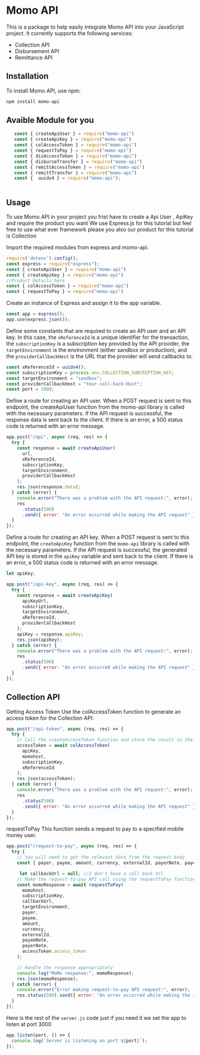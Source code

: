 # Momo API

This is a package to help easily integrate Momo API into your JavaScript project. It currently supports the following services:

- Collection API
- Disbursement API
- Remittance API

## Installation

To install Momo API, use npm:

```bash
npm install momo-api 
```

## Avaible Module for you 
```javascript
   const { createApiUser } = require("momo-api")
   const { createApiKey } = require("momo-api")
   const { colAccessToken } = require("momo-api")
   const { requestToPay } = require("momo-api")
   const { disAccessToken } = require("momo-api")
   const { disburseTransfer } = require("momo-api")
   const { remittAccessToken } = require("momo-api")
   const { remittTransfer } = require("momo-api")
   const {  uuidv4 } = require("momo-api");
   
```
## Usage

To use Momo API in your project you frist have to create a Api User , ApiKey and require the product you want
We use Express.js for this tutorial but feel free to use what ever framework please you 
also our product for this tutorial is Collection

Import the required modules from express and momo-api.
   ```javascript
require('dotenv').config();
const express = require("express");
const { createApiUser } = require("momo-api")
const { createApiKey } = require("momo-api")
//Product Details here 
const { colAccessToken } = require("momo-api")
const { requestToPay } = require("momo-api")
```
Create an instance of Express and assign it to the app variable.

```javascript
const app = express();
app.use(express.json());
```
Define some constants that are required to create an API user and an API key. In this case, the `xReferenceId` is a unique identifier for the transaction, the `subscriptionKey` is a subscription key provided by the API provider, the `targetEnvironment` is the environment (either sandbox or production), and the `providerCallbackHost` is the URL that the provider will send callbacks to.

```javascript
const xReferenceId = uuidv4();
const subscriptionKey = process.env.COLLECTION_SUBCRIPTION_KEY;
const targetEnvironment = "sandbox";
const providerCallbackHost = "Your-call-back-Host";
const port = 3000;
```

Define a route for creating an API user. When a POST request is sent to this endpoint, the createApiUser function from the momo-api library is called with the necessary parameters. If the API request is successful, the response data is sent back to the client. If there is an error, a 500 status code is returned with an error message.


```javascript
app.post("/api", async (req, res) => {
  try {
    const response = await createApiUser(
      url,
      xReferenceId,
      subscriptionKey,
      targetEnvironment,
      providerCallbackHost
    );
    res.json(response.data);
  } catch (error) {
    console.error("There was a problem with the API request:", error);
    res
      .status(500)
      .send({ error: "An error occurred while making the API request" });
  }
});
```
Define a route for creating an API key. When a POST request is sent to this endpoint, the `createApiKey` function from the `momo-api` library is called with the necessary parameters. If the API request is successful, the generated API key is stored in the `apiKey` variable and sent back to the client. If there is an error, a 500 status code is returned with an error message.

```javascript
let apiKey;

app.post("/api-key", async (req, res) => {
  try {
    const response = await createApiKey(
      apiKeyUrl,
      subscriptionKey,
      targetEnvironment,
      xReferenceId,
      providerCallbackHost
    );
    apiKey = response.apiKey;
    res.json(apiKey);
  } catch (error) {
    console.error("There was a problem with the API request:", error);
    res
      .status(500)
      .send({ error: "An error occurred while making the API request" });
  }
});
```

## Collection API
Getting Access Token
Use the colAccessToken function to generate an access token for the Collection API:
```javascript
app.post("/api-token", async (req, res) => {
  try {
    // Call the createAccessToken function and store the result in the accessToken variable
    accessToken = await colAccessToken(
      apiKey,
      momohost,
      subscriptionKey,
      xReferenceId
    );
    res.json(accessToken);
  } catch (error) {
    console.error("There was a problem with the API request:", error);
    res
      .status(500)
      .send({ error: "An error occurred while making the API request" });
  }
});
```
requestToPay
This function sends a request to pay to a specified mobile money user.
```javascript
app.post("/request-to-pay", async (req, res) => {
  try {
    // You will need to get the relevant data from the request body
    const { payer, payee, amount, currency, externalId, payerNote, payeeNote } = req.body;

     let callbackUrl = null; //I don't have a call back Url
    // Make the request-to-pay API call using the requestToPay function
    const momoResponse = await requestToPay(
      momohost,
      subscriptionKey,
      callbackUrl,
      targetEnvironment,
      payer,
      payee,
      amount,
      currency,
      externalId,
      payeeNote,
      payerNote,
      accessToken.access_token
    );

    // Handle the response appropriately
    console.log("MoMo response:", momoResponse);
    res.json(momoResponse);
  } catch (error) {
    console.error("Error making request-to-pay API request:", error);
    res.status(500).send({ error: "An error occurred while making the request-to-pay API request" });
  }
});
```

Here is the rest of the `server.js` code just if you need it we set the app to listen at port 3000

```javascript
app.listen(port, () => {
  console.log(`Server is listening on port ${port}`);
});
```
